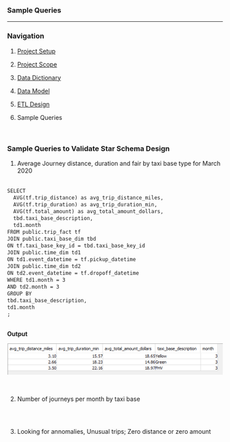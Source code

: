 ### Sample Queries
---------------------------


### Navigation

1. [Project Setup](../README.md)

2. [Project Scope](ProjectScope.md) 

3. [Data Dictionary](DataDictionary.md)

4. [Data Model](DataModel.md)

5. [ETL Design](ETLDesign.md) 

6. Sample Queries

<Br>

### Sample Queries to Validate Star Schema Design


1. Average Journey distance, duration and fair by taxi base type for March 2020

```
    
SELECT
  AVG(tf.trip_distance) as avg_trip_distance_miles,
  AVG(tf.trip_duration) as avg_trip_duration_min,
  AVG(tf.total_amount) as avg_total_amount_dollars,
  tbd.taxi_base_description,
  td1.month
FROM public.trip_fact tf
JOIN public.taxi_base_dim tbd
ON tf.taxi_base_key_id = tbd.taxi_base_key_id
JOIN public.time_dim td1
ON td1.event_datetime = tf.pickup_datetime
JOIN public.time_dim td2
ON td2.event_datetime = tf.dropoff_datetime
WHERE td1.month = 3
AND td2.month = 3
GROUP BY 
tbd.taxi_base_description,
td1.month
;
    
```
    
**Output**
    
![Average cost, distance and duration](../images/query1.PNG)


<br>

2. Number of journeys per month by taxi base


```

```

<br>

3. Looking for annomalies, Unusual trips; Zero distance or zero amount

```

```